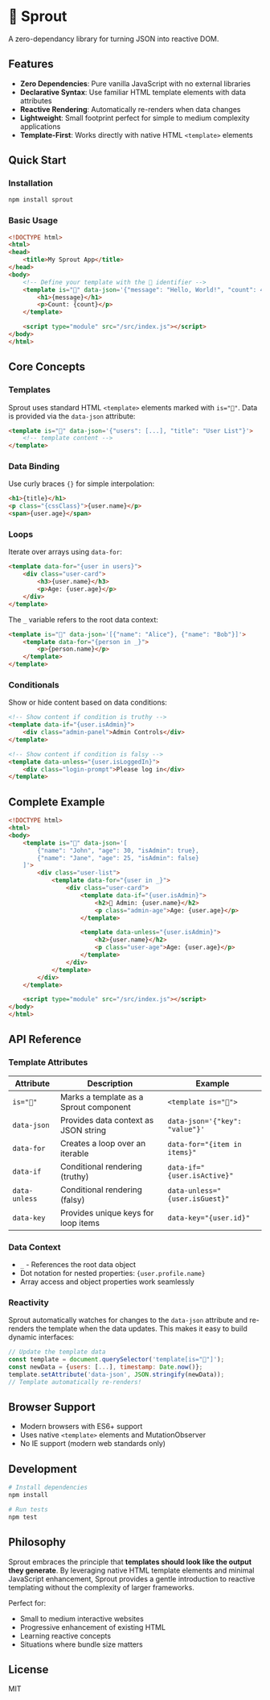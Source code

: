 # 🌱 Sprout

A zero-dependancy library for turning JSON into reactive DOM.

## Features

- **Zero Dependencies**: Pure vanilla JavaScript with no external libraries
- **Declarative Syntax**: Use familiar HTML template elements with data attributes
- **Reactive Rendering**: Automatically re-renders when data changes
- **Lightweight**: Small footprint perfect for simple to medium complexity applications
- **Template-First**: Works directly with native HTML `<template>` elements

## Quick Start

### Installation

```bash
npm install sprout
```

### Basic Usage

```html
<!DOCTYPE html>
<html>
<head>
    <title>My Sprout App</title>
</head>
<body>
    <!-- Define your template with the 🌱 identifier -->
    <template is="🌱" data-json='{"message": "Hello, World!", "count": 42}'>
        <h1>{message}</h1>
        <p>Count: {count}</p>
    </template>

    <script type="module" src="/src/index.js"></script>
</body>
</html>
```

## Core Concepts

### Templates

Sprout uses standard HTML `<template>` elements marked with `is="🌱"`. Data is provided via the `data-json` attribute:

```html
<template is="🌱" data-json='{"users": [...], "title": "User List"}'>
    <!-- template content -->
</template>
```

### Data Binding

Use curly braces `{}` for simple interpolation:

```html
<h1>{title}</h1>
<p class="{cssClass}">{user.name}</p>
<span>{user.age}</span>
```

### Loops

Iterate over arrays using `data-for`:

```html
<template data-for="{user in users}">
    <div class="user-card">
        <h3>{user.name}</h3>
        <p>Age: {user.age}</p>
    </div>
</template>
```

The `_` variable refers to the root data context:

```html
<template is="🌱" data-json='[{"name": "Alice"}, {"name": "Bob"}]'>
    <template data-for="{person in _}">
        <p>{person.name}</p>
    </template>
</template>
```

### Conditionals

Show or hide content based on data conditions:

```html
<!-- Show content if condition is truthy -->
<template data-if="{user.isAdmin}">
    <div class="admin-panel">Admin Controls</div>
</template>

<!-- Show content if condition is falsy -->
<template data-unless="{user.isLoggedIn}">
    <div class="login-prompt">Please log in</div>
</template>
```

## Complete Example

```html
<!DOCTYPE html>
<html>
<body>
    <template is="🌱" data-json='[
        {"name": "John", "age": 30, "isAdmin": true},
        {"name": "Jane", "age": 25, "isAdmin": false}
    ]'>
        <div class="user-list">
            <template data-for="{user in _}">
                <div class="user-card">
                    <template data-if="{user.isAdmin}">
                        <h2>👑 Admin: {user.name}</h2>
                        <p class="admin-age">Age: {user.age}</p>
                    </template>

                    <template data-unless="{user.isAdmin}">
                        <h2>{user.name}</h2>
                        <p class="user-age">Age: {user.age}</p>
                    </template>
                </div>
            </template>
        </div>
    </template>

    <script type="module" src="/src/index.js"></script>
</body>
</html>
```

## API Reference

### Template Attributes

| Attribute | Description | Example |
|-----------|-------------|---------|
| `is="🌱"` | Marks a template as a Sprout component | `<template is="🌱">` |
| `data-json` | Provides data context as JSON string | `data-json='{"key": "value"}'` |
| `data-for` | Creates a loop over an iterable | `data-for="{item in items}"` |
| `data-if` | Conditional rendering (truthy) | `data-if="{user.isActive}"` |
| `data-unless` | Conditional rendering (falsy) | `data-unless="{user.isGuest}"` |
| `data-key` | Provides unique keys for loop items | `data-key="{user.id}"` |

### Data Context

- `_` - References the root data object
- Dot notation for nested properties: `{user.profile.name}`
- Array access and object properties work seamlessly

### Reactivity

Sprout automatically watches for changes to the `data-json` attribute and re-renders the template when the data updates. This makes it easy to build dynamic interfaces:

```javascript
// Update the template data
const template = document.querySelector('template[is="🌱"]');
const newData = {users: [...], timestamp: Date.now()};
template.setAttribute('data-json', JSON.stringify(newData));
// Template automatically re-renders!
```

## Browser Support

- Modern browsers with ES6+ support
- Uses native `<template>` elements and MutationObserver
- No IE support (modern web standards only)

## Development

```bash
# Install dependencies
npm install

# Run tests
npm test
```

## Philosophy

Sprout embraces the principle that **templates should look like the output they generate**. By leveraging native HTML template elements and minimal JavaScript enhancement, Sprout provides a gentle introduction to reactive templating without the complexity of larger frameworks.

Perfect for:
- Small to medium interactive websites
- Progressive enhancement of existing HTML
- Learning reactive concepts
- Situations where bundle size matters

## License

MIT